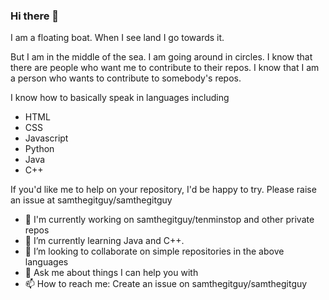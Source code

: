 ### Hi there 👋

I am a floating boat. When I see land I go towards it.

But I am in the middle of the sea. I am going around in circles.
I know that there are people who want me to contribute to their repos.
I know that I am a person who wants to contribute to somebody's repos.

I know how to basically speak in languages including
- HTML
- CSS
- Javascript
- Python
- Java
- C++

If you'd like me to help on your repository, I'd be happy to try. Please raise an issue at samthegitguy/samthegitguy

- 🔭 I'm currently working on samthegitguy/tenminstop and other private repos
- 🌱 I’m currently learning Java and C++.
- 👯 I’m looking to collaborate on simple repositories in the above languages
- 💬 Ask me about things I can help you with
- 📫 How to reach me: Create an issue on samthegitguy/samthegitguy
